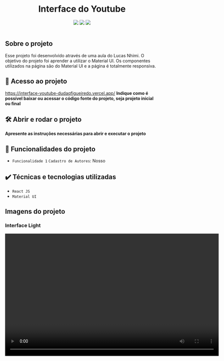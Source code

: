 <h1 align="center"> Interface do Youtube </h1>
<div align="center" display="flex" flex-direction="row">
<img src="https://img.shields.io/github/stars/Dudaqfigueiredo/Interface-Youtube" />
<img src="https://img.shields.io/badge/Status-Em%20constru%C3%A7%C3%A3o-red" />
<img src="https://img.shields.io/badge/Tecnologia-React-red" />
</div>
</br>

## Sobre o projeto
Esse projeto foi desenvolvido através de uma aula do Lucas Nhimi. O objetivo do projeto foi aprender a utilizar o Material UI.
Os componentes utilizados na página são do Material UI e a página é totalmente responsiva.


## 📁 Acesso ao projeto
https://interface-youtube-dudaqfigueiredo.vercel.app/
**Indique como é possível baixar ou acessar o código fonte do projeto, seja projeto inicial ou final**

## 🛠️ Abrir e rodar o projeto
**Apresente as instruções necessárias para abrir e executar o projeto**

## 🔨 Funcionalidades do projeto

- `Funcionalidade 1` `Cadastro de Autores`: Nosso 
## ✔️ Técnicas e tecnologias utilizadas

- ``React JS``
- ``Material UI``

## Imagens do projeto
### Interface Light
<video  alt="Interface" width="700" height="400" src="./public/imagens/Interfacegif.gif">

### Interface Dark
<img alt="Interface" width="700" height="400" src="./public/imagens/Interfacedark.png">

### Responsividade
<img alt="Interface" width="300" height="500" src="./public/imagens/Interfaceresponsiva.png">

